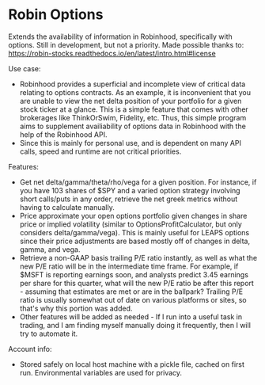 # Robin Options 
Extends the availability of information in Robinhood, specifically with options. Still in development, but not a priority. Made possible thanks to: 
https://robin-stocks.readthedocs.io/en/latest/intro.html#license

Use case:
- Robinhood provides a superficial and incomplete view of critical data relating to options contracts. As an example, it is inconvenient that you are unable to view the net delta position of your portfolio for a given stock ticker at a glance. This is a simple feature that comes with other brokerages like ThinkOrSwim, Fidelity, etc. Thus, this simple program aims to supplement availiability of options data in Robinhood with the help of the Robinhood API. 
- Since this is mainly for personal use, and is dependent on many API calls, speed and runtime are not critical priorities.

Features:
- Get net delta/gamma/theta/rho/vega for a given position. For instance, if you have 103 shares of $SPY and a varied option strategy involving short calls/puts in any order, retrieve the net greek metrics without having to calculate manually. 
- Price approximate your open options portfolio given changes in share price or implied volatility (similar to OptionsProfitCalculator, but only considers delta/gamma/vega). This is mainly useful for LEAPS options since their price adjustments are based mostly off of changes in delta, gamma, and vega.
- Retrieve a non-GAAP basis trailing P/E ratio instantly, as well as what the new P/E ratio will be in the intermediate time frame. For example, if $MSFT is reporting earnings soon, and analysts predict 3.45 earnings per share for this quarter, what will the new P/E ratio be after this report - assuming that estimates are met or are in the ballpark? Trailing P/E ratio is usually somewhat out of date on various platforms or sites, so that's why this portion was added.
- Other features will be added as needed - If I run into a useful task in trading, and I am finding myself manually doing it frequently, then I will try to automate it.

Account info:
- Stored safely on local host machine with a pickle file, cached on first run. Environmental variables are used for privacy.
